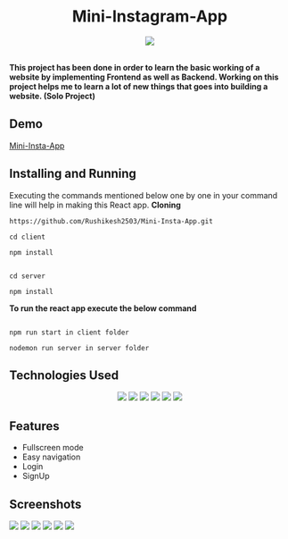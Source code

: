 <h1 align="center">Mini-Instagram-App</h1>
<div align="center">
<img align="center" src="https://www.businessleague.in/wp-content/uploads/2018/11/13201883_300x300.jpg">  
</div> 
</br>

**This project has been done in order to learn the basic working of a website by implementing Frontend as well as Backend. Working on this project helps me to learn a lot of new things that goes into building a website. (Solo Project)**

## Demo 
<a href="https://miniinstaapp-rushikesh2503.vercel.app/">Mini-Insta-App</a>


## Installing and Running

Executing the commands mentioned below one by one in your command line will help in making this React app.
**Cloning**

```
https://github.com/Rushikesh2503/Mini-Insta-App.git

cd client

npm install


cd server 

npm install

```

**To run the react app execute the below command**

```

npm run start in client folder

nodemon run server in server folder

```

## Technologies Used

<div align="center">
  <img src="https://img.shields.io/badge/JS-Javascript-yellow"/>
  
<img src="https://img.shields.io/badge/MD-Mongodb-brightgreen"/>
<img src="https://img.shields.io/badge/ex-Express-blueviolet"/>
  <img src="https://img.shields.io/badge/R-React-blue"/>
<img src="https://img.shields.io/badge/NJ-Node-green"/>
  <img src="https://img.shields.io/badge/M-MATERIALIZECSS-pink"/>
<!--    
  <img src="https://img.shields.io/badge/R-REDUX-purple"/> -->
</div>

## Features

- Fullscreen mode
- Easy navigation
- Login 
- SignUp


## Screenshots

<img src="https://i.ibb.co/8zn92FP/loginpage.png">
<img src="https://i.ibb.co/Nr4gqsq/signup.png">
<img src="https://i.ibb.co/HGjB72z/follng.png">
<img src="https://i.ibb.co/d0NkdZW/serpg.png" >
<img src="https://i.ibb.co/zRwkrfJ/profile.png">
<img src="https://i.ibb.co/5s66kJh/following.png">
